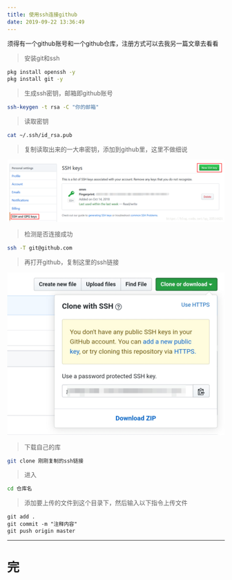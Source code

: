 ```yaml
---
title: 使用ssh连接github
date: 2019-09-22 13:36:49
---
```


须得有一个github账号和一个github仓库，注册方式可以去我另一篇文章去看看

> 安装git和ssh

```sh
pkg install openssh -y
pkg install git -y
```

> 生成ssh密钥，邮箱即github账号

```sh
ssh-keygen -t rsa -C "你的邮箱"
```

> 读取密钥

```sh
cat ~/.ssh/id_rsa.pub
```

> 复制读取出来的一大串密钥，添加到github里，这里不做细说

![](/404/markdown/picture/32.png)

> 检测是否连接成功

```sh
ssh -T git@github.com
```

> 再打开github，复制这里的ssh链接

![](/404/markdown/picture/33.png)

> 下载自己的库

```sh
git clone 刚刚复制的ssh链接
```

> 进入

```sh
cd 仓库名
```

> 添加要上传的文件到这个目录下，然后输入以下指令上传文件

```
git add .
git commit -m "注释内容"
git push origin master
```

---
# 完

